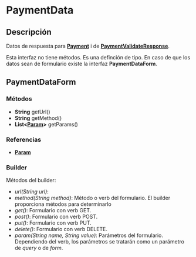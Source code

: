 # PaymentData

## Descripción

Datos de respuesta para **[Payment](Payment.md)** i de **[PaymentValidateResponse](PaymentValidateResponse.md)**.

Esta interfaz no tiene métodos. Es una definción de tipo. En caso de que los datos sean de formulario existe la interfaz **PaymentDataForm**.

## PaymentDataForm

### Métodos

- **String** getUrl()
- **String** getMethod()
- **List<[Param](../Param.md)>** getParams()

### Referencias

- **[Param](../Param.md)**

### Builder

Métodos del builder:

- *url(String url)*:
- *method(String method)*: Método o verb del formulario. El builder proporciona métodos para determinarlo
- *get()*: Formulario con verb GET.
- *post()*: Formulario con verb POST.
- *put()*: Formulario con verb PUT.
- *delete()*: Formulario con verb DELETE.
- *param(String name, String value)*: Parámetros del formulario. Dependiendo del verb, los parámetros se tratarán como un parámetro de *query* o de *form*.
